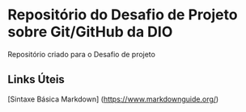 # Repositório do Desafio de Projeto sobre Git/GitHub da DIO
Repositório criado para o Desafio de projeto

## Links Úteis
[Sintaxe Básica Markdown]  (https://www.markdownguide.org/)
